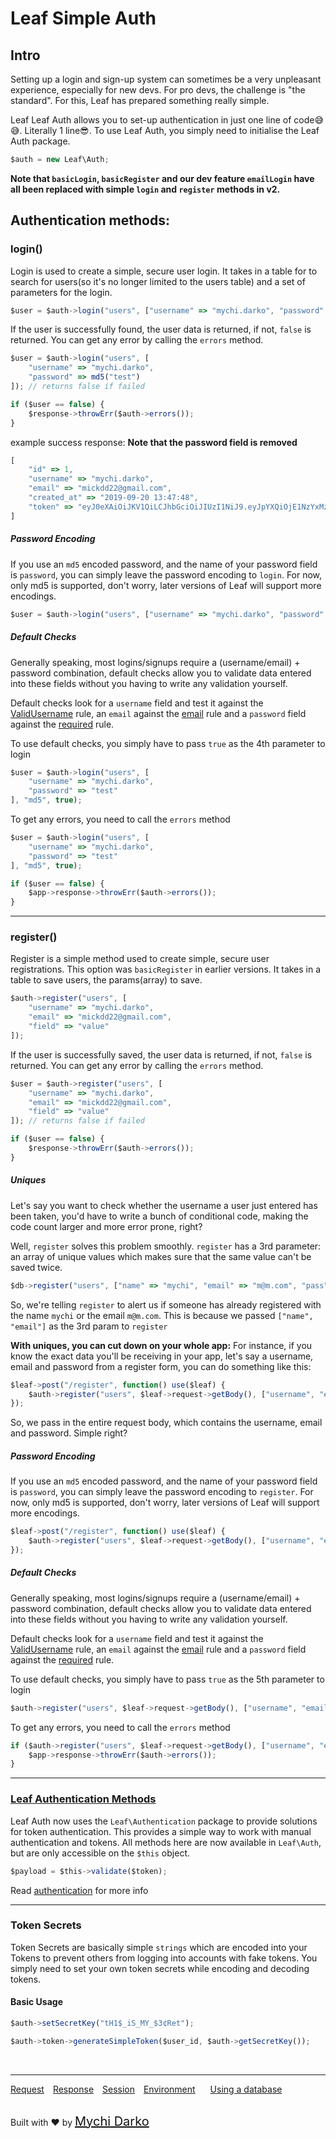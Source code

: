 # Leaf Simple Auth

## Intro
Setting up a login and sign-up system can sometimes be a very unpleasant experience, especially for new devs. For pro devs, the challenge is "the standard". For this, Leaf has prepared something really simple.

Leaf Leaf Auth allows you to set-up authentication in just one line of code😅😅. Literally 1 line😎. To use Leaf Auth, you simply need to initialise the Leaf Auth package.

```js
$auth = new Leaf\Auth;
```

**Note that `basicLogin`, `basicRegister` and our dev feature `emailLogin` have all been replaced with  simple `login` and `register` methods in v2.**

## Authentication methods:

### login()

Login is used to create a simple, secure user login. It takes in a table for to search for users(so it's no longer limited to the users table) and a set of parameters for the login.

```js
$user = $auth->login("users", ["username" => "mychi.darko", "password" => md5("test")]);
```

If the user is successfully found, the user data is returned, if not, `false` is returned. You can get any error by calling the `errors` method.

```js
$user = $auth->login("users", [
	"username" => "mychi.darko",
	"password" => md5("test")
]); // returns false if failed

if ($user == false) {
	$response->throwErr($auth->errors());
}
```

example success response:
**Note that the password field is removed**

```js
[
	"id" => 1,
	"username" => "mychi.darko",
	"email" => "mickdd22@gmail.com",
	"created_at" => "2019-09-20 13:47:48",
	"token" => "eyJ0eXAiOiJKV1QiLCJhbGciOiJIUzI1NiJ9.eyJpYXQiOjE1NzYxMzUzMjgsImlzcyI6ImxvY2FsaG9zdCIsImV4cCI6MTU3NjEzNjIyOCwidXNlcklkIjoxfQ.7FODXGGJKioGQVX4ic0DJLoMIQTVUlsd4zFAJA4DAkg"
]
```

##### Password Encoding

If you use an `md5` encoded password, and the name of your password field is `password`, you can simply leave the password encoding to `login`. For now, only md5 is supported, don't worry, later versions of Leaf will support more encodings.

```js
$user = $auth->login("users", ["username" => "mychi.darko", "password" => "test"], "md5");
```

##### Default Checks

Generally speaking, most logins/signups require a (username/email) + password combination, default checks allow you to validate data entered into these fields without you having to write any validation yourself.

Default checks look for a `username` field and test it against the [ValidUsername](2.1/core/forms?id=validate) rule, an `email` against the [email](2.1/core/forms?id=validate) rule and a `password` field against the [required](2.1/core/forms?id=validate) rule.

To use default checks, you simply have to pass `true` as the 4th parameter to login

```js
$user = $auth->login("users", [
	"username" => "mychi.darko", 
	"password" => "test"
], "md5", true);
```

To get any errors, you need to call the `errors` method

```js
$user = $auth->login("users", [
	"username" => "mychi.darko", 
	"password" => "test"
], "md5", true);

if ($user == false) {
	$app->response->throwErr($auth->errors());
}
```
<hr>

### register()

Register is a simple method used to create simple, secure user registrations. This option was `basicRegister` in earlier versions. It takes in a table to save users, the params(array) to save.

```js
$auth->register("users", [
	"username" => "mychi.darko",
	"email" => "mickdd22@gmail.com",
	"field" => "value"
]);
```

If the user is successfully saved, the user data is returned, if not, `false` is returned. You can get any error by calling the `errors` method.

```js
$user = $auth->register("users", [
	"username" => "mychi.darko",
	"email" => "mickdd22@gmail.com",
	"field" => "value"
]); // returns false if failed

if ($user == false) {
	$response->throwErr($auth->errors());
}
```


##### Uniques
Let's say you want to check whether the username a user just entered has been taken, you'd have to write a bunch of conditional code, making the code count larger and more error prone, right?

Well, `register` solves this problem smoothly. `register` has a 3rd parameter: an array of unique values which makes sure that the same value can't be saved twice.

```js
$db->register("users", ["name" => "mychi", "email" => "m@m.com", "pass" => "1234"], ["name", "email"]);
```

So, we're telling `register` to alert us if someone has already registered with the name `mychi` or the email `m@m.com`. This is because we passed `["name", "email"]` as the 3rd param to `register`

**With uniques, you can cut down on your whole app:**
For instance, if you know the exact data you'll be receiving in your app, let's say a username, email and password from a register form, you can do something like this:

```js
$leaf->post("/register", function() use($leaf) {
	$auth->register("users", $leaf->request->getBody(), ["username", "email"]);
});
```

So, we pass in the entire request body, which contains the username, email and password. Simple right?

##### Password Encoding
If you use an `md5` encoded password, and the name of your password field is `password`, you can simply leave the password encoding to `register`. For now, only md5 is supported, don't worry, later versions of Leaf will support more encodings.

```js
$leaf->post("/register", function() use($leaf) {
	$auth->register("users", $leaf->request->getBody(), ["username", "email"], "md5");
});
```

##### Default Checks

Generally speaking, most logins/signups require a (username/email) + password combination, default checks allow you to validate data entered into these fields without you having to write any validation yourself.

Default checks look for a `username` field and test it against the [ValidUsername](2.1/core/forms?id=validate) rule, an `email` against the [email](2.1/core/forms?id=validate) rule and a `password` field against the [required](2.1/core/forms?id=validate) rule.

To use default checks, you simply have to pass `true` as the 5th parameter to login

```js
$auth->register("users", $leaf->request->getBody(), ["username", "email"], "md5", true);
```

To get any errors, you need to call the `errors` method

```js
if ($auth->register("users", $leaf->request->getBody(), ["username", "email"], "md5", true) == false) {
	$app->response->throwErr($auth->errors());
}
```

<hr>

### [Leaf Authentication Methods](2.1/core/authentication)

Leaf Auth now uses the `Leaf\Authentication` package to provide solutions for token authentication. This provides a simple way to work with manual authentication and tokens. All methods here are now available in `Leaf\Auth`, but are only accessible on the `$this` object.

```js
$payload = $this->validate($token);
```

Read [authentication](2.1/core/authentication) for more info

<hr>

### Token Secrets

Token Secrets are basically simple `strings` which are encoded into your Tokens to prevent others from logging into accounts with fake tokens. You simply need to set your own token secrets while encoding and decoding tokens.

#### Basic Usage

```js
$auth->setSecretKey("tH1$_iS_MY_$3¢Ret");

$auth->token->generateSimpleToken($user_id, $auth->getSecretKey());
```

<br>
<hr>

<a href="#/2.1/http/request" style="margin: 0px">Request</a>
<a href="#/2.1/http/response" style="margin: 0px 10px;">Response</a>
<a href="#/2.1/http/session" style="margin: 0px; 10px;">Session</a>
<a href="#/2.1/environment" style="margin: 0px 10px;">Environment</a>
<a href="#/2.1/database" style="margin: 0px 10px;">Using a database</a>

<br>
Built with ❤ by <a href="https://mychi.netlify.com" style="font-size: 20px; color: #111;" target="_blank">Mychi Darko</a>